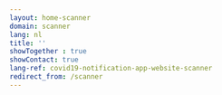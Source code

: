 ```yaml
---
layout: home-scanner
domain: scanner
lang: nl
title: ''
showTogether : true
showContact: true
lang-ref: covid19-notification-app-website-scanner
redirect_from: /scanner
---
```

